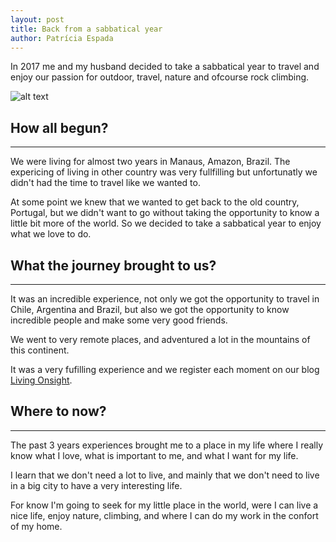 ```yaml
---
layout: post
title: Back from a sabbatical year
author: Patrícia Espada
---
```


In 2017 me and my husband decided to take a sabbatical year to travel and enjoy our passion for outdoor, travel, nature and ofcourse rock climbing.

![alt text](https://i0.wp.com/www.livingonsight.com/wp-content/uploads/2017/09/IMG_20170718_165244651-e1506009964197.jpg)

## How all begun? 
-----

We were living for almost two years in Manaus, Amazon, Brazil. The expericing of living in other country was very fullfilling but unfortunatly we didn't had the time to travel like we wanted to.

At some point we knew that we wanted to get back to the old country, Portugal, but we didn't want to go without taking the opportunity to know a little bit more of the world. So we decided to take a sabbatical year to enjoy what we love to do.

## What the journey brought to us?
-----

It was an incredible experience, not only we got the opportunity to travel in Chile, Argentina and Brazil, but also we got the opportunity to know incredible people and make some very good friends.

We went to very remote places, and adventured a lot in the mountains of this continent.

It was a very fufilling experience and we register each moment on our blog [Living Onsight](http://www.livingonsight.com).

## Where to now?
-----

The past 3 years experiences brought me to a place in my life where I really know what I love, what is important to me, and what I want for my life.

I learn that we don't need a lot to live, and mainly that we don't need to live in a big city to have a very interesting life.

For know I'm going to seek for my little place in the world, were I can live a nice life, enjoy nature, climbing, and where I can do my work in the confort of my home.
